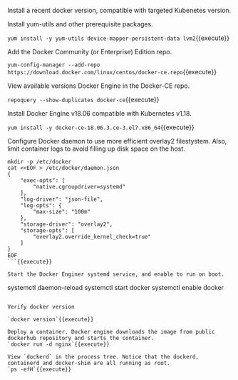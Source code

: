 
Install a recent docker version, compatible with targeted Kubenetes version. 

Install yum-utils and other prerequisite packages.

`yum install -y yum-utils device-mapper-persistent-data lvm2`{{execute}}

Add the Docker Community (or Enterprise) Edition repo.

`yum-config-manager --add-repo https://download.docker.com/linux/centos/docker-ce.repo`{{execute}}

View available versions Docker Engine in the Docker-CE repo. 

`repoquery --show-duplicates docker-ce`{{execute}}

Install Docker Engine v18.06 compatible with Kubernetes v1.18.

`yum install -y docker-ce-18.06.3.ce-3.el7.x86_64`{{execute}}

Configure Docker daemon to use more efficient overlay2 filestystem. Also, limit container logs to avoid filling up disk space on the host.

```
mkdir -p /etc/docker
cat <<EOF > /etc/docker/daemon.json
{
    "exec-opts": [
        "native.cgroupdriver=systemd"
    ],
    "log-driver": "json-file",
    "log-opts": {
        "max-size": "100m"
    },
    "storage-driver": "overlay2",
    "storage-opts": [
        "overlay2.override_kernel_check=true"
    ]
}
EOF
```{{execute}}

Start the Docker Enginer systemd service, and enable to run on boot.

```
systemctl daemon-reload
systemctl start docker
systemctl enable docker
```{{execute}}

Verify docker version

`docker version`{{execute}}

Deploy a container. Docker engine downloads the image from public dockerhub repository and starts the container.
`docker run -d nginx`{{execute}}

View `dockerd` in the process tree. Notice that the dockerd, containerd and docker-shim are all running as root.
`ps -efH`{{execute}}
